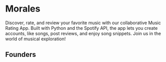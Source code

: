 # Morales
Discover, rate, and review your favorite music with our collaborative Music Rating App. Built with Python and the Spotify API, the app lets you create accounts, like songs, post reviews, and enjoy song snippets. Join us in the world of musical exploration!

## Founders

